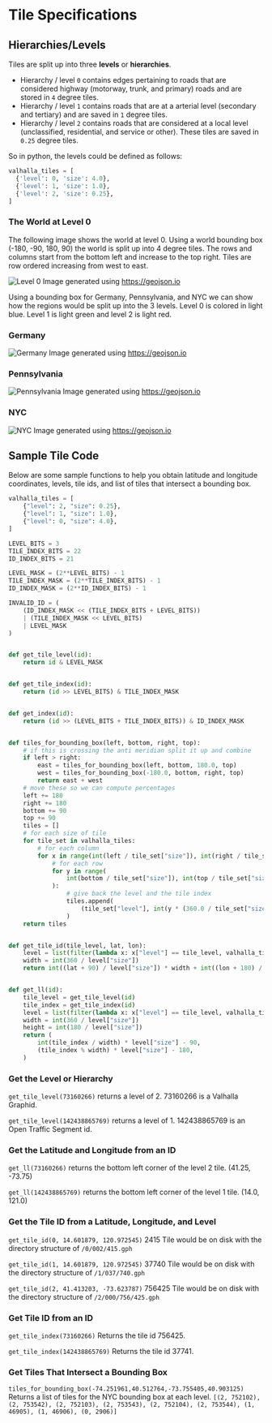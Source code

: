 # Tile Specifications

## Hierarchies/Levels

Tiles are split up into three **levels** or **hierarchies**.

- Hierarchy / level `0` contains edges pertaining to roads that are considered highway (motorway, trunk, and primary) roads and are stored in `4` degree tiles.
- Hierarchy / level `1` contains roads that are at a arterial level (secondary and tertiary) and are saved in `1` degree tiles.
- Hierarchy / level `2` contains roads that are considered at a local level (unclassified, residential, and service or other).  These tiles are saved in `0.25` degree tiles.

So in python, the levels could be defined as follows:

```python
valhalla_tiles = [
  {'level': 0, 'size': 4.0},
  {'level': 1, 'size': 1.0},
  {'level': 2, 'size': 0.25},
]
```

### The World at Level 0

The following image shows the world at level 0.  Using a world bounding box (-180, -90, 180, 90) the world is split up into 4 degree tiles.  The rows and columns start from the bottom left and increase to the top right.  Tiles are row ordered increasing from west to east.

![Level 0](images/world_level0.png)
Image generated using <https://geojson.io>

Using a bounding box for Germany, Pennsylvania, and NYC we can show how the regions would be split up into the 3 levels.  Level 0 is colored in light blue.  Level 1 is light green and level 2 is light red.

### Germany

![Germany](images/germany.png)
Image generated using <https://geojson.io>

### Pennsylvania

![Pennsylvania](images/pennsylvania.png)
Image generated using <https://geojson.io>

### NYC

![NYC](images/nyc.png)
Image generated using <https://geojson.io>

## Sample Tile Code

Below are some sample functions to help you obtain latitude and longitude coordinates, levels, tile ids, and list of tiles that intersect a bounding box.

```python
valhalla_tiles = [
    {"level": 2, "size": 0.25},
    {"level": 1, "size": 1.0},
    {"level": 0, "size": 4.0},
]

LEVEL_BITS = 3
TILE_INDEX_BITS = 22
ID_INDEX_BITS = 21

LEVEL_MASK = (2**LEVEL_BITS) - 1
TILE_INDEX_MASK = (2**TILE_INDEX_BITS) - 1
ID_INDEX_MASK = (2**ID_INDEX_BITS) - 1

INVALID_ID = (
    (ID_INDEX_MASK << (TILE_INDEX_BITS + LEVEL_BITS))
    | (TILE_INDEX_MASK << LEVEL_BITS)
    | LEVEL_MASK
)


def get_tile_level(id):
    return id & LEVEL_MASK


def get_tile_index(id):
    return (id >> LEVEL_BITS) & TILE_INDEX_MASK


def get_index(id):
    return (id >> (LEVEL_BITS + TILE_INDEX_BITS)) & ID_INDEX_MASK


def tiles_for_bounding_box(left, bottom, right, top):
    # if this is crossing the anti meridian split it up and combine
    if left > right:
        east = tiles_for_bounding_box(left, bottom, 180.0, top)
        west = tiles_for_bounding_box(-180.0, bottom, right, top)
        return east + west
    # move these so we can compute percentages
    left += 180
    right += 180
    bottom += 90
    top += 90
    tiles = []
    # for each size of tile
    for tile_set in valhalla_tiles:
        # for each column
        for x in range(int(left / tile_set["size"]), int(right / tile_set["size"]) + 1):
            # for each row
            for y in range(
                int(bottom / tile_set["size"]), int(top / tile_set["size"]) + 1
            ):
                # give back the level and the tile index
                tiles.append(
                    (tile_set["level"], int(y * (360.0 / tile_set["size"]) + x))
                )
    return tiles


def get_tile_id(tile_level, lat, lon):
    level = list(filter(lambda x: x["level"] == tile_level, valhalla_tiles))[0]
    width = int(360 / level["size"])
    return int((lat + 90) / level["size"]) * width + int((lon + 180) / level["size"])


def get_ll(id):
    tile_level = get_tile_level(id)
    tile_index = get_tile_index(id)
    level = list(filter(lambda x: x["level"] == tile_level, valhalla_tiles))[0]
    width = int(360 / level["size"])
    height = int(180 / level["size"])
    return (
        int(tile_index / width) * level["size"] - 90,
        (tile_index % width) * level["size"] - 180,
    )
```

### Get the Level or Hierarchy

`get_tile_level(73160266)` returns a level of 2.  73160266 is a Valhalla Graphid.

`get_tile_level(142438865769)` returns a level of 1.  142438865769 is an Open Traffic Segment id.

### Get the Latitude and Longitude from an ID

`get_ll(73160266)` returns the bottom left corner of the level 2 tile.  (41.25, -73.75)

`get_ll(142438865769)` returns the bottom left corner of the level 1 tile.  (14.0, 121.0)

### Get the Tile ID from a Latitude, Longitude, and Level

`get_tile_id(0, 14.601879, 120.972545)`  2415 Tile would be on disk with the directory structure of `/0/002/415.gph`

`get_tile_id(1, 14.601879, 120.972545)`  37740 Tile would be on disk with the directory structure of `/1/037/740.gph`

`get_tile_id(2, 41.413203, -73.623787)`  756425 Tile would be on disk with the directory structure of `/2/000/756/425.gph`

### Get Tile ID from an ID

`get_tile_index(73160266)`  Returns the tile id 756425.

`get_tile_index(142438865769)`  Returns the tile id 37741.

### Get Tiles That Intersect a Bounding Box

`tiles_for_bounding_box(-74.251961,40.512764,-73.755405,40.903125)`  Returns a list of tiles for the NYC bounding box at each level.
`[(2, 752102), (2, 753542), (2, 752103), (2, 753543), (2, 752104), (2, 753544), (1, 46905), (1, 46906), (0, 2906)]`
